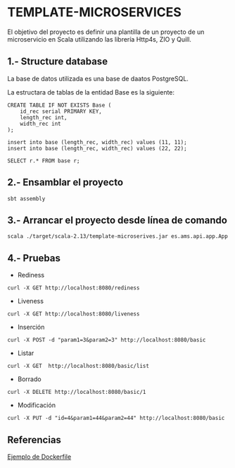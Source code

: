# TEMPLATE-MICROSERVICES

El objetivo del proyecto es definir una plantilla de un proyecto de un microservicio
en Scala utilizando las librería Http4s, ZIO y Quill.

## 1.- Structure database 

La base de datos utilizada es una base de daatos PostgreSQL.

La estructara de tablas de la entidad Base es la siguiente:
```
CREATE TABLE IF NOT EXISTS Base (
	id_rec serial PRIMARY KEY,
	length_rec int,
	width_rec int
);

insert into base (length_rec, width_rec) values (11, 11);
insert into base (length_rec, width_rec) values (22, 22);

SELECT r.* FROM base r;

```

## 2.- Ensamblar el proyecto

```
sbt assembly
```

## 3.- Arrancar el proyecto desde línea de comando
```
scala ./target/scala-2.13/template-microserives.jar es.ams.api.app.App
```

## 4.- Pruebas

+ Rediness
```  
curl -X GET http://localhost:8080/rediness
```

+ Liveness
```   
curl -X GET http://localhost:8080/liveness
``` 

+ Inserción
```
curl -X POST -d "param1=3&param2=3" http://localhost:8080/basic
```

+ Listar
```
curl -X GET  http://localhost:8080/basic/list
```

+ Borrado
```
curl -X DELETE http://localhost:8080/basic/1
```

+ Modificación
```
curl -X PUT -d "id=4&param1=44&param2=44" http://localhost:8080/basic
```

## Referencias

[Ejemplo de Dockerfile](https://gist.github.com/gyndav/c8d65b59793566ee73ed2aa25aa10497)